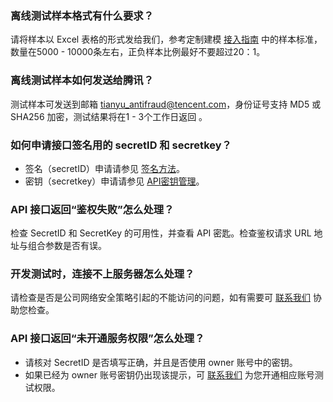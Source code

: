 
### 离线测试样本格式有什么要求？
请将样本以 Excel 表格的形式发给我们，参考定制建模 [接入指南](https://cloud.tencent.com/document/product/1029/32749) 中的样本标准，数量在5000 - 10000条左右，正负样本比例最好不要超过20：1。
### 离线测试样本如何发送给腾讯？
测试样本可发送到邮箱  tianyu_antifraud@tencent.com，身份证号支持 MD5 或 SHA256 加密，测试结果将在1 - 3个工作日返回 。

### 如何申请接口签名用的 secretID 和 secretkey？
- 签名（secretID）申请请参见 [签名方法](https://cloud.tencent.com/document/product/215/15754)。
- 密钥（secretkey）申请请参见 [API密钥管理](https://console.cloud.tencent.com/cam/capi)。

### API 接口返回“鉴权失败”怎么处理？
检查 SecretID 和 SecretKey 的可用性，并查看 API 密匙。检查鉴权请求 URL 地址与组合参数是否有误。

### 开发测试时，连接不上服务器怎么处理？
请检查是否是公司网络安全策略引起的不能访问的问题，如有需要可 [联系我们](https://cloud.tencent.com/about/connect) 协助您检查。

### API 接口返回“未开通服务权限”怎么处理？
- 请核对 SecretID 是否填写正确，并且是否使用 owner 账号中的密钥。
- 如果已经为 owner 账号密钥仍出现该提示，可 [联系我们](https://cloud.tencent.com/about/connect) 为您开通相应账号测试权限。
